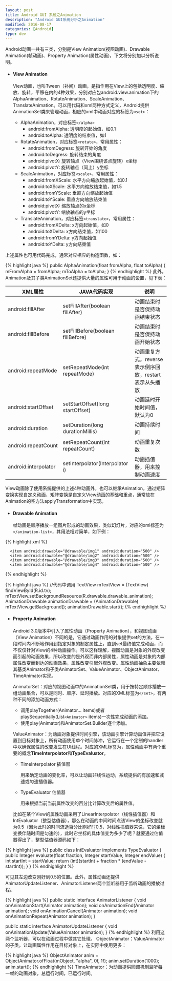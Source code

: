 ```yaml
---
layout: post
title: Android GUI 系统之Animation
description: "Android GUI系统分析之Animation"
modified: 2016-08-17
categories: [Android]
type: dev
---
```


Android动画一共有三类，分别是View Animation(视图动画)、Drawable Animation(帧动画)、Property Animation(属性动画)，下文将分别加以分析说明。

- #### View Animation

  View动画，也叫Tween（补间）动画，是指作用在View上的包括透明度、缩放、旋转，平移在内的4种效果，分别对应包android.view.animation下的AlphaAnimation、RotateAnimation、ScaleAnimation、TranslateAnimation。可以用代码和xml两种方式定义，Android提供AnimationSet类来管理动画，相应的xml中动画对应的标签为`<set>`：  

  <!-- more -->   

  - AlphaAnimation，对应标签`</alpha>`
    - android:fromAlpha: 透明度的起始值，如0.1
    - android:toAlpha: 透明度的结束值，如1
  - RotateAnimation，对应标签`<rotate>`，常用属性：
    - android:fromDegress: 旋转开始的角度
    - android:toDegress: 旋转结束的角度
    - android:pivotX: 旋转轴点（View围绕该点旋转）x坐标
    - android:pivotY: 旋转轴点（同上）y坐标
  - ScaleAnimation，对应标签`<scale>`，常用属性：
    - android:fromXScale: 水平方向缩放起始值，如0.1
    - android:toXScale: 水平方向缩放结束值，如1.5
    - android:fromYScale: 垂直方向缩放起始值
    - android:toYScale: 垂直方向缩放结束值
    - android:pivotX: 缩放轴点的x坐标
    - android:pivotY: 缩放轴点的y坐标
  - TranslateAnimation，对应标签`<translate>`，常用属性：
    - android:fromXDelta: x方向起始值，如0
    - android:toXDelta: x方向结束值，如100
    - android:fromYDelta: y方向起始值
    - android:toYDelta: y方向结束值

上述属性也可用代码完成，通常对应相应的构造函数，如： 

{% highlight java %}
public AlphaAnimation(float fromAlpha, float toAlpha) {
    mFromAlpha = fromAlpha;
    mToAlpha = toAlpha;
}
{% endhighlight %}
此外，Animation及其子类AnimationSet还提供大量的属性可用于动画的设置，见下表：

| XML属性                | JAVA代码实现                          | 说明                                 |
| -------------------- | --------------------------------- | ---------------------------------- |
| android:fillAfter    | setFillAfter(boolean fillAfter)   | 动画结束时是否保持动画结束状态                    |
| android:fillBefore   | setFillBefore(boolean fillBefore) | 动画结束时是否保持动画开始状态                    |
| android:repeatMode   | setRepeatMode(int repeatMode)     | 动画重复方式，reverse表示倒序回放，restart表示从头播放 |
| android:startOffset  | setStartOffset(long startOffset)  | 动画延时开始时间值，默认为0                     |
| android:duration     | setDuration(long durationMillis)  | 动画持续时间                             |
| android:repeatCount  | setRepeatCount(int repeatCount)   | 动画重复次数                             |
| android:interpolator | setInterpolator(Interpolator i)   | 动画插值器，用来控制动画速度                     |

  View动画除了使用系统提供的上述4种动画外，也可以继承Animation，通过矩阵变换实现自定义动画，矩阵变换是自定义View动画的基础和重点，通常放在Animation的空方法applyTransformation中实现。

- #### Drawable Animation

  帧动画是顺序播放一组图片形成的动画效果，类似幻灯片，对应的xml标签为`</animation-list>`，其用法相对简单，如下例：  

{% highlight xml %}
  <?xml version="1.0" encoding="utf-8"?>
  <animation-list xmlns:android="http://schemas.android.com/apk/res/android"
      android:oneshot="false">
  <!-- >
  因其本质是Drawable,动画的定义需要放到res/drawable/下,android:oneshot表示是否只展示一遍,false即不断循环
  </-->

      <item android:drawable="@drawable/img1" android:duration="500" />
      <item android:drawable="@drawable/img2" android:duration="500" />
      <item android:drawable="@drawable/img3" android:duration="500" />
      <item android:drawable="@drawable/img4" android:duration="500" />

  </animation-list>
{% endhighlight %}

{% highlight java %}
//代码中调用
TextView mTextView = (TextView) findViewById(R.id.tv);
mTextView.setBackgroundResource(R.drawable.drawable_animation);
AnimationDrawable animationDrawable = (AnimationDrawable) mTextView.getBackground();
animationDrawable.start();
{% endhighlight %}

- #### Property Animation

  Android 3.0版本中引入了属性动画（Property Animation），和视图动画（View Animation）不同的是，它通过动画作用的对象提供set的方法，在一段时间内不断地作用到指定对象的制定属性上，直到set最终值完成动画，而不仅仅针对View的4种动画操作。可以这样理解，视图动画是对象的外观改变而引起的动画效果，所以改变的是外观而非内部属性，属性动画是对象的内部属性改变而到达的动画效果，属性改变引起外观改变。属性动画抽象主要依赖其基类Animator和子类AnimatorSet、ValueAnimator、ObjectAnimator、TimeAnimator实现。

  AnimatorSet：对应的视图动画中的AnimationSet类，用于按特定顺序播放一组动画集合，可以是同时、顺序、延时播放。对应的XML标签为`</set>`，有两种不同的添加动画方式：

  - 调用playTogether(Animator... items)或者playSequentially(List`<Animator>` items)一次性完成动画的添加。
  - 使用play(Animator)和AnimatorSet.Builder逐个添加。

  ValueAnimator：为动画对象提供时间引擎，该动画引擎计算动画值并把它设置到目标对象上，所有动画使用单个时间脉冲，它运行在一个定制的handler中以确保属性的改变发生在UI线程。对应的XML标签为</animator>，属性动画中有两个重要的概念**TimeInterpolator**和**TypeEvaluator**。

  - TimeInterpolator 插值器

    用来确定动画的变化率，可以让动画非线性运动，系统提供的有加速和减速或匀速插值器。

  - TypeEvaluator 估值器

    用来根据当前当前属性改变的百分比计算改变后的属性值。

  比如在某个View的属性动画采用了LinearInterpolator（线性插值器）和IntEvaluator（整型估值器），那么在动画的中间时间点该View的坐标改变就为0.5（因为此时的时间流逝百分比刚好时0.5，对线性插值器来说，它的坐标变换伴随时间是匀速的），此时它坐标的具体值变为多少了呢？就要通过估值器得出了，整型估值器源码如下：

{% highlight java %}
public class IntEvaluator implements TypeEvaluator<Integer> {
    public Integer evaluate(float fraction, Integer startValue, Integer endValue) {
        int startInt = startValue;
        return (int)(startInt + fraction * (endValue - startInt));
    }
}
{% endhighlight %}

可见其左边改变刚好到0.5的位置。此外，属性动画还提供AnimatorUpdateListener、AnimatorListener两个监听器用于监听动画的播放过程。

{% highlight java %}
public static interface AnimatorListener {
    void onAnimationStart(Animator animation);
    void onAnimationEnd(Animator animation);
    void onAnimationCancel(Animator animation);
    void onAnimationRepeat(Animator animation);
}

public static interface AnimatorUpdateListener {
    void onAnimationUpdate(ValueAnimator animation);
}
{% endhighlight %}
  利用这两个监听器，可以在动画过程中做其它处理。
  ObjectAnimator：ValueAnimator的子类，让动画属性作用在目标对象上，在实际中使用更多：

{% highlight java %}
  ObjectAnimator anim = ObjectAnimator.ofFloat(mObject, "alpha", 0f, 1f);
  anim.setDuration(1000);
  anim.start();
{% endhighlight %}
  TimeAnimator：为动画提供回调机制监听每一帧的动画对象，总运行时间，已运行时间。